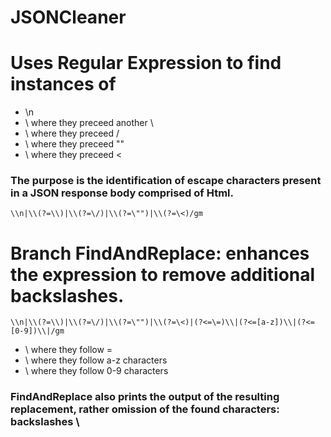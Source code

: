 ﻿# JSONCleaner
# Uses Regular Expression to find instances of 
- \n
- \ where they preceed another \
- \ where they preceed /
- \ where they preceed ""
- \ where they preceed <

### The purpose is the identification of escape characters present in a JSON response body comprised of Html.

``` \\n|\\(?=\\)|\\(?=\/)|\\(?=\"")|\\(?=\<)/gm ```

# Branch FindAndReplace: enhances the expression to remove additional backslashes.
``` \\n|\\(?=\\)|\\(?=\/)|\\(?=\"")|\\(?=\<)|(?<=\=)\\|(?<=[a-z])\\|(?<=[0-9])\\|/gm ```

- \ where they follow =
- \ where they follow a-z characters
- \ where they follow 0-9 characters
### FindAndReplace also prints the output of the resulting replacement, rather omission of the found characters: backslashes \
